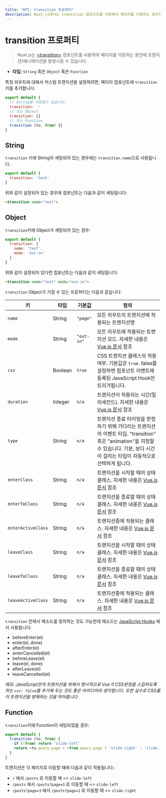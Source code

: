 ```yaml
---
title: "API: transition 프로퍼티"
description: Nuxt.js에서는 transition 컴포넌트를 사용해서 페이지를 이동하는 동안에 트랜지션/애니메이션을 발생시킬 수 있습니다.
---
```


<!-- title: "API: The transition Property" -->
<!-- description: Nuxt.js uses the transition component to let you create amazing transitions/animations between your pages. -->

<!-- # The transition Property -->

# transition 프로퍼티

<!-- \> Nuxt.js uses the  [&lt;transition&gt;](http://vuejs.org/v2/guide/transitions.html#Transitioning-Single-Elements-Components) component to let you create amazing transitions/animations between your pages. -->

> Nuxt.js는 [&lt;transition&gt;](http://vuejs.org/v2/guide/transitions.html#Transitioning-Single-Elements-Components) 컴포넌트를 사용하여 페이지를 이동하는 동안에 트랜지션/에니메이션을 발생시킬 수 있습니다.

<!-- - **Type:** `String` or `Object` or `Function` -->

- **타입:** `String` 혹은 `Object` 혹은 `Function`

<!-- To define a custom transition for a specific route, simply add the `transition` key to the page component. -->

특정 라우트에 대해서 커스텀 트랜지션을 설정하려면, 페이지 컴포넌트에 `transition` 키를 추가합니다.

<!-- ```js -->
<!-- export default { -->
<!--   // Can be a String -->
<!--   transition: '' -->
<!--   // Or an Object -->
<!--   transition: {} -->
<!--   // or a Function -->
<!--   transition (to, from) {} -->
<!-- } -->
<!-- ``` -->

```js
export default {
  // String을 지정할수 있습니다.
  transition: ''
  // 또는 Object
  transition: {}
  // 또는 Function
  transition (to, from) {}
}
```

<!-- ## String -->

## String

<!-- If the `transition` key is set as a string, it will be used as the `transition.name`. -->

`transition` 키에 String이 세팅되어 있는 경우에는 `transition.name`으로 사용됩니다.

```js
export default {
  transition: 'test'
}
```

<!-- Nuxt.js will use these settings to set the component as follows: -->

위와 같이 설정되어 있는 경우에 컴포넌트는 다음과 같이 세팅됩니다:

```html
<transition name="test">
```

<!-- ## Object -->

## Object

<!-- If the `transition` key is set as an object: -->

`transition`키에 Object가 세팅되어 있는 경우:

```js
export default {
  transition: {
    name: 'test',
    mode: 'out-in'
  }
}
```

<!-- Nuxt.js will use these settings to set the component as follows: -->

위와 같이 설정되어 있다면 컴포넌트는 다음과 같이 세팅됩니다:

```html
<transition name="test" mode="out-in">
```

<!-- The following properties that the `transition` object can have: -->

`transition` Object가 가질 수 있는 프로퍼티는 다음과 같습니다:

<!-- | key  | Type | Default | definition | -->
<!-- |------|------|---------|-----------| -->
<!-- | `name` | String | `"page"` | The transition name applied on all the routes transitions. | -->
<!-- | `mode` | String | `"out-in"` | The transition mode applied on all routes, see [Vue.js documentation](http://vuejs.org/v2/guide/transitions.html#Transition-Modes). | -->
<!-- | `css` | Boolean | `true` | Whether to apply CSS transition classes. Defaults to `true`. If set to false, will only trigger JavaScript hooks registered via component events. | -->
<!-- | `duration` | Integer | `n/a` | The duration (in milliseconds) applied on the transition, see [Vue.js documentation](https://vuejs.org/v2/guide/transitions.html#Explicit-Transition-Durations). | -->
<!-- | `type` | String | `n/a` | Specify the type of transition events to wait for to determine transition end timing. Available values are "transition" and "animation". By default, it will automatically detect the type that has a longer duration. | -->
<!-- | `enterClass` | String | `n/a` | The starting state of the transition class. See [Vue.js documentation](https://vuejs.org/v2/guide/transitions.html#Custom-Transition-Classes) | -->
<!-- | `enterToClass` | String | `n/a` | The ending state for the transition. See [Vue.js documentation](https://vuejs.org/v2/guide/transitions.html#Custom-Transition-Classes) | -->
<!-- | `enterActiveClass` | String | `n/a` | The class applied across the entire transition duration. See [Vue.js documentation](https://vuejs.org/v2/guide/transitions.html#Custom-Transition-Classes) | -->
<!-- | `leaveClass` | String | `n/a` | The starting state of the transition class. See [Vue.js documentation](https://vuejs.org/v2/guide/transitions.html#Custom-Transition-Classes) | -->
<!-- | `leaveToClass` | String | `n/a` | The ending state for the transition. See [Vue.js documentation](https://vuejs.org/v2/guide/transitions.html#Custom-Transition-Classes) | -->
<!-- | `leaveActiveClass` | String | `n/a` | The class applied across the entire transition duration. See [Vue.js documentation](https://vuejs.org/v2/guide/transitions.html#Custom-Transition-Classes) | -->

| 키 | 타입 | 기본값 | 정의 |
|------|------|---------|-----------|
| `name` | String | `"page"` | 모든 라우트의 트랜지션에 적용되는 트랜지션명 |
| `mode` | String | `"out-in"` | 모든 라우트에 적용되는 트랜지션 모드. 자세한 내용은 [Vue.js 문서](http://vuejs.org/v2/guide/transitions.html#Transition-Modes) 참조 |
| `css` | Boolean | `true` | CSS 트랜지션 클래스의 적용 여부. 기본값은 `true`. false를 설정하면 컴포넌트 이벤트에 등록된 JavaScript Hook만 트리거됩니다. |
| `duration` | Integer | `n/a` | 트랜지션이 적용되는 시간(밀리세컨드). 자세한 내용은 [Vue.js 문서](https://vuejs.org/v2/guide/transitions.html#Explicit-Transition-Durations) 참조 |
| `type` | String | `n/a` | 트랜지션 종료 타이밍을 판정하기 위해 기다리는 트랜지션의 이벤트 타입. "transition" 혹은 "animation"을 지정할 수 있습니다. 기본, 보다 시간이 걸리는 타입이 자동적으로 선택하게 됩니다. |
| `enterClass` | String | `n/a` | 트랜지션을 시작할 때의 상태 클래스. 자세한 내용은  [Vue.js 문서](https://vuejs.org/v2/guide/transitions.html#Custom-Transition-Classes) 참조 |
| `enterToClass` | String | `n/a` | 트랜지션을 종료할 때의 상태 클래스. 자세한 내용은  [Vue.js 문서](https://vuejs.org/v2/guide/transitions.html#Custom-Transition-Classes) 참조 |
| `enterActiveClass` | String | `n/a` | 트랜지션중에 적용되는 클래스. 자세한 내용은  [Vue.js 문서](https://vuejs.org/v2/guide/transitions.html#Custom-Transition-Classes) 참조 |
| `leaveClass` | String | `n/a` | 트랜지션을 시작할 때의 상태 클래스. 자세한 내용은  [Vue.js 문서](https://vuejs.org/v2/guide/transitions.html#Custom-Transition-Classes) 참조 |
| `leaveToClass` | String | `n/a` | 트랜지션을 종료할 때의 상태 클래스. 자세한 내용은  [Vue.js 문서](https://vuejs.org/v2/guide/transitions.html#Custom-Transition-Classes) 참조 |
| `leaveActiveClass` | String | `n/a` | 트랜지션중에 적용되는 클래스. 자세한 내용은  [Vue.js 문서](https://vuejs.org/v2/guide/transitions.html#Custom-Transition-Classes) 참조 |

<!-- You can also define methods in the `transition`, these are for the [JavaScript hooks](https://vuejs.org/v2/guide/transitions.html#JavaScript-Hooks): -->

`transition` 안에서 메소드를 정의하는 것도 가능한데 메소드는 [JavaScript Hooks](https://vuejs.org/v2/guide/transitions.html#JavaScript-Hooks) 에서 사용됩니다:

- beforeEnter(el)
- enter(el, done)
- afterEnter(el)
- enterCancelled(el)
- beforeLeave(el)
- leave(el, done)
- afterLeave(el)
- leaveCancelled(el)

<!-- *Note: it’s also a good idea to explicitly add `css: false` for JavaScript-only transitions so that Vue can skip the CSS detection. This also prevents CSS rules from accidentally interfering with the transition.* -->

*메모: JavaScript만의 트랜지션을 위해서 명시적으로 Vue가 CSS판정을 스킵하도록 하는 `css: false`를 추가해 두는 것도 좋은 아이디어라 생각합니다. 또한 실수로 CSS룰이 트랜지션을 방해하는 것을 막아줍니다.*

<!-- ## Function -->

## Function

<!-- If the `transition` key is set as a function: -->

`transition`키에 Function이 세팅되었을 경우:

```js
export default {
  transition (to, from) {
    if (!from) return 'slide-left'
    return +to.query.page < +from.query.page ? 'slide-right' : 'slide-left'
  }
}
```

<!-- Transitions applied on navigation: -->

트랜지션은 각 페이지로 이동할 때에 다음과 같이 적용됩니다.:

<!-- - `/` to `/posts` => `slide-left` -->
<!-- - `/posts` to `/posts?page=3` => `slide-left` -->
<!-- - `/posts?page=3` to `/posts?page=2` => `slide-right` -->

- `/` 에서 `/posts` 로 이동할 때 => `slide-left`
- `/posts` 에서 `/posts?page=3` 로 이동할 때 => `slide-left`
- `/posts?page=3` 에서 `/posts?page=2` 로 이동할 때 => `slide-right`

